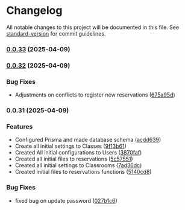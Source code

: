 # Changelog

All notable changes to this project will be documented in this file. See [standard-version](https://github.com/conventional-changelog/standard-version) for commit guidelines.

### [0.0.33](https://github.com/Matheus-Rodrigues-EC/ReservaLab-NestJS/compare/v0.0.32...v0.0.33) (2025-04-09)

### [0.0.32](https://github.com/Matheus-Rodrigues-EC/ReservaLab-NestJS/compare/v0.0.31...v0.0.32) (2025-04-09)


### Bug Fixes

* Adjustments on conflicts to register new reservations ([675a95d](https://github.com/Matheus-Rodrigues-EC/ReservaLab-NestJS/commit/675a95d3e5fd61434ae0c5780d4686d95a2c27d1))

### 0.0.31 (2025-04-09)


### Features

* Configured Prisma and made database schema ([acdd639](https://github.com/Matheus-Rodrigues-EC/ReservaLab-NestJS/commit/acdd6396c9462473535796fc959e3432a4e3c037))
* Create all initial settings to Classes ([9f13b61](https://github.com/Matheus-Rodrigues-EC/ReservaLab-NestJS/commit/9f13b612625d2cb3463460a20b2f5e7f318f9689))
* Created All initial configurations to Users ([3870faf](https://github.com/Matheus-Rodrigues-EC/ReservaLab-NestJS/commit/3870faf16ddb5567855e6eaa96cf9e61293bf0d4))
* Created all initial files to reservations ([5c57551](https://github.com/Matheus-Rodrigues-EC/ReservaLab-NestJS/commit/5c57551ec7092650ac54a1f52d8dc9054eab0bc1))
* Created all initial settings to Classrooms ([7ad36dc](https://github.com/Matheus-Rodrigues-EC/ReservaLab-NestJS/commit/7ad36dcf5d877ab7fc57e085de0acf0760c67703))
* Created initial files to reservations functions ([5140cd8](https://github.com/Matheus-Rodrigues-EC/ReservaLab-NestJS/commit/5140cd82915b0283e6a8fdd09e23c420c1deb588))


### Bug Fixes

* fixed bug on update password ([027b1c6](https://github.com/Matheus-Rodrigues-EC/ReservaLab-NestJS/commit/027b1c68b33100f8097d2d47deb9b44208b4cbfa))
